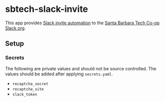 # sbtech-slack-invite

This app provides [Slack invite automation](https://github.com/outsideris/slack-invite-automation) to the [Santa Barbara Tech Co-op Slack org](http://sbtechcoop.com).

## Setup

### Secrets

The following are private values and should not be source controlled. The values should be added after applying `secrets.yaml`.

* `recaptcha_secret`
* `recaptcha_site`
* `slack_token`
